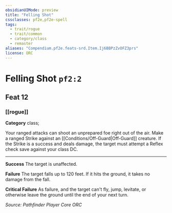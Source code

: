 ```yaml
---
obsidianUIMode: preview
title: "Felling Shot"
cssclasses: pf2e,pf2e-spell
tags:
  - trait/rogue
  - trait/common
  - category/class
  - remaster
aliases: "Compendium.pf2e.feats-srd.Item.Ij6BBPzZvOFZ3prs"
license: ORC
---
```

# Felling Shot `pf2:2`
## Feat 12
### [[rogue]]

**Category** class; 




Your ranged attacks can shoot an unprepared foe right out of the air. Make a ranged Strike against an [[Conditions/Off-Guard|Off-Guard]] creature. If the Strike is a success and deals damage, the target must attempt a Reflex check save against your class DC.

* * *

**Success** The target is unaffected.

**Failure** The target falls up to 120 feet. If it hits the ground, it takes no damage from the fall.

**Critical Failure** As failure, and the target can't fly, jump, levitate, or otherwise leave the ground until the end of your next turn.

*Source: Pathfinder Player Core*
*ORC*